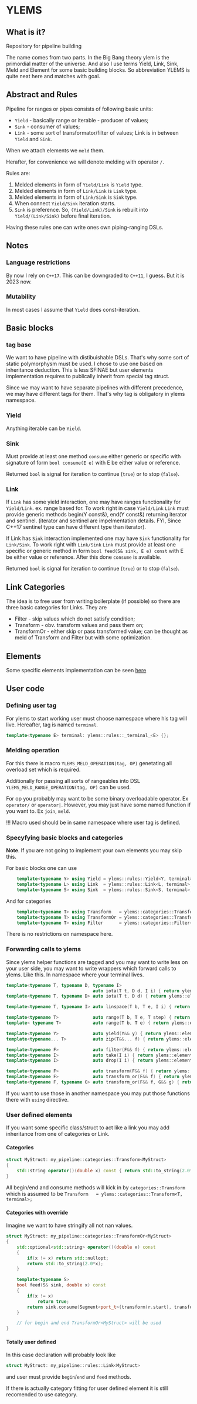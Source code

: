 
# YLEMS

## What is it?

Repository for pipeline building

The name comes from two parts.
In the Big Bang theory ylem is the primordial matter of the universe.
And also I use terms Yield, Link, Sink, Meld and Element for some basic building blocks.
So abbreviation YLEMS is quite neat here and matches with goal.


## Abstract and Rules

Pipeline for ranges or pipes consists of following basic units:
* `Yield` - basically range or iterable - producer of values; 
* `Sink` - consumer of values;
* `Link` - some sort of transformator/filter of values; Link is in between `Yield` and `Sink`.

When we attach elements we `meld` them.

Herafter, for convenience we will denote melding with operator `/`.

Rules are:
1. Melded elements in form of `Yield/Link` is `Yield` type.
2. Melded elements in form of `Link/Link`  is `Link` type.
3. Melded elements in form of `Link/Sink`  is `Sink` type.
4. When connect `Yield/Sink` iteration starts.
5. `Sink` is preference. So, `(Yield/Link)/Sink` is rebuilt into `Yield/(Link/Sink)` before final iteration.

Having these rules one can write ones own piping-ranging DSLs.

## Notes

### Language restrictions

By now I rely on `C++17`.
This can be downgraded to `C++11`, I guess. But it is 2023 now.

### Mutability

In most cases I assume that `Yield` does const-iteration.

## Basic blocks

### tag base

We want to have pipeline with distibuishable DSLs.
That's why some sort of static polymorphysm must be used.
I chose to use one based on inheritance deduction.
This is less SFINAE but user elements implementation requires to publically inherit from special tag struct.

Since we may want to have separate pipelines with different precedence, we may have different tags for them.
That's why tag is obligatory in ylems namespace.

### Yield

Anything iterable can be `Yield`.

### Sink

Must provide at least one method `consume` either generic or specific with signature of form `bool consume(E e)`
with E be either value or reference.

Returned `bool` is signal for iteration to continue (`true`) or to stop (`false`).

### Link

If `Link` has some yield interaction, one may have ranges functionality for `Yield/Link`.
   ex. range based for.
To work right in case `Yield/Link` `Link` must provide generic methods begin(Y const&), end(Y const&) returning iterator and sentinel.
(iterator and sentinel are impelmentation details. FYI, Since C++17 sentinel type can have different type than iterator).

If Link has `Sink` interaction implemented one may have `Sink` functionality for `Link/Sink`.
To work right with `Link/Sink` `Link` must provide at least one specific or generic method in form `bool feed(S& sink, E e) const` 
with E be either value or reference. After this done `consume` is available. 

Returned `bool` is signal for iteration to continue (`true`) or to stop (`false`).


## Link Categories

The idea is to free user from writing boilerplate (if possible) so there are three basic categories for Links.
They are
* Filter      - skip values which do not satisfy condition;
* Transform   - obv. transform values and pass them on;
* TransformOr - either skip or pass transformed value; can be thought as meld of Transform and Filter but with some optimization.

## Elements

Some specific elements implementation can be seen [here](Elements.md)

## User code

### Defining user tag

For ylems to start working user must choose namespace where his tag will live.
Hereafter, tag is named `terminal`.

```C++
template<typename E> terminal: ylems::rules::_terminal_<E> {};
```



### Melding operation

For this there is macro
`YLEMS_MELD_OPERATION(tag, OP)`
genetating all overload set which is required.

Additionally for passing all sorts of rangeables into DSL
`YLEMS_MELD_RANGE_OPERATION(tag, OP)`
can be used.

For op you probably may want to be some binary overloadable operator.
Ex `operator/` or `operator|`. 
However, you may just have some named function if you want to. Ex `join`, `meld`.

!!! Macro used should be in same namespace where user tag is defined.

### Specyfying basic blocks and categories
**Note**. If you are not going to implement your own elements you may skip this.

For basic blocks one can use
```C++
    template<typename Y> using Yield = ylems::rules::Yield<Y, terminal>;
    template<typename L> using Link  = ylems::rules::Link<L, terminal>;
    template<typename S> using Sink  = ylems::rules::Sink<S, terminal>;
```

And for categories
```C++
    template<typename T> using Transform   = ylems::categories::Transform<T, terminal>;
    template<typename T> using TransformOr = ylems::categories::TransformOr<T, terminal>;
    template<typename T> using Filter      = ylems::categories::Filter<T, terminal>;
```

There is no restrictions on namespace here.

### Forwarding calls to ylems

Since ylems helper functions are tagged and you may want to write less on your user side,
you may want to write wrappers which forward calls to ylems. Like this.
In namespace where your terminal lives.

```C++
template<typename T, typename D, typename I>
                                 auto iota(T t, D d, I i) { return ylems::elements::iota<terminal>(t, d, i); }
template<typename T, typename D> auto iota(T t, D d) { return ylems::elements::iota<terminal>(t, d); }

template<typename T, typename I> auto linspace(T b, T e, I i) { return ylems::elements::linspace<terminal>(b, e, i); }

template<typename T>             auto range(T b, T e, T step) { return ylems::elements::range<terminal>(b, e, step); }
template< typename T>            auto range(T b, T e) { return ylems::elements::range<terminal>(b, e); }

template<typename Y>             auto yield(Y&& y) { return ylems::elements::yield<terminal>(FWD(y)); }
template<typename... T>          auto zip(T&&... f) { return ylems::elements::zip<terminal>(FWD(f)...); }

template<typename F>             auto filter(F&& f) { return ylems::elements::filter<terminal>(FWD(f)); }
template<typename I>             auto take(I i) { return ylems::elements::take<terminal>(i); }
template<typename I>             auto drop(I i) { return ylems::elements::drop<terminal>(i); }

template<typename F>             auto transform(F&& f) { return ylems::elements::transform<terminal>(FWD(f)); }
template<typename F>             auto transform_or(F&& f) { return ylems::elements::transform_or<terminal>(FWD(f)); }
template<typename F, typename G> auto transform_or(F&& f, G&& g) { return ylems::elements::transform_or<terminal>(FWD(f), FWD(g)); }
```

If you want to use those in another namespace you may put those functions there with `using` directive.

### User defined elements

If you want some specific class/struct to act like a link you may
add inheritance from one of categories or Link.

#### Categories

```C++
struct MyStruct: my_pipeline::categories::Transform<MyStruct>
{
    std::string operator()(double x) const { return std::to_string(2.0*x); }
}
```
All begin/end and consume methods will kick in by `categories::Transform`
which is assumed to be `Transform   = ylems::categories::Transform<T, terminal>;`

#### Categories with override

Imagine we want to have stringify all not nan values.
```C++
struct MyStruct: my_pipeline::categories::TransformOr<MyStruct>
{
    std::optional<std::string> operator()(double x) const 
    {
        if(x != x) return std::nullopt;
        return std::to_string(2.0*x);
    }

    template<typename S>
    bool feed(S& sink, double x) const
    {
        if(x != x)
            return true;
        return sink.consume(Segment<port_t>{transform(r.start), transform(r.end)});
    }

    // for begin and end TransformOr<MyStruct> will be used
}
```

#### Totally user defined 

In this case declaration will probably look like
```C++
struct MyStruct: my_pipeline::rules::Link<MyStruct>
```
and user must provide `begin`/`end` and `feed` methods.

If there is actually category fitting for user defined element it is still recomended to use category.
